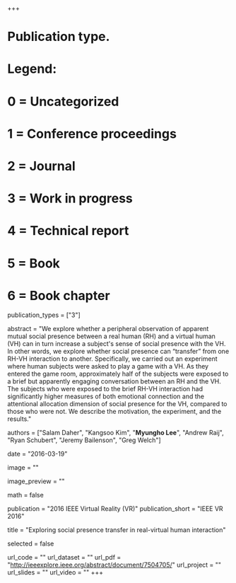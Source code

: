 +++
# Publication type.
# Legend:
# 0 = Uncategorized
# 1 = Conference proceedings
# 2 = Journal
# 3 = Work in progress
# 4 = Technical report
# 5 = Book
# 6 = Book chapter
publication_types = ["3"]

abstract = "We explore whether a peripheral observation of apparent mutual social presence between a real human (RH) and a virtual human (VH) can in turn increase a subject's sense of social presence with the VH. In other words, we explore whether social presence can “transfer” from one RH-VH interaction to another. Specifically, we carried out an experiment where human subjects were asked to play a game with a VH. As they entered the game room, approximately half of the subjects were exposed to a brief but apparently engaging conversation between an RH and the VH. The subjects who were exposed to the brief RH-VH interaction had significantly higher measures of both emotional connection and the attentional allocation dimension of social presence for the VH, compared to those who were not. We describe the motivation, the experiment, and the results."

authors = ["Salam Daher", "Kangsoo Kim", "**Myungho Lee**", "Andrew Raij", "Ryan Schubert", "Jeremy Bailenson", "Greg Welch"]

date = "2016-03-19"

image = ""

image_preview = ""

math = false

publication = "2016 IEEE Virtual Reality (VR)"
publication_short = "IEEE VR 2016"

title = "Exploring social presence transfer in real-virtual human interaction"

selected = false

url_code = ""
url_dataset = ""
url_pdf = "http://ieeexplore.ieee.org/abstract/document/7504705/"
url_project = ""
url_slides = ""
url_video = ""
+++
